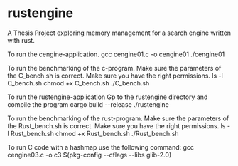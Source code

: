 # rustengine
A Thesis Project exploring memory management for a search engine written with rust. 

To run the cengine-application. 
    gcc cengine01.c -o cengine01
    ./cengine01 <file-path> <num of iterations>

To run the benchmarking of the c-program. Make sure the parameters of the C_bench.sh is correct. Make sure you have the right permissions. 
    ls -l C_bench.sh
    chmod +x C_bench.sh
    ./C_bench.sh

To run the rustengine-application
    Gp to the rustengine directory and compile the program
    cargo build --release
    ./rustengine <file-path> <num of iterations>

To run the benchmarking of the rust-program. Make sure the parameters of the Rust_bench.sh is correct. Make sure you have the right permissions. 
    ls -l Rust_bench.sh
    chmod +x Rust_bench.sh
    ./Rust_bench.sh

To run C code with a hashmap use the following command:
gcc cengine03.c -o c3 $(pkg-config --cflags --libs glib-2.0) 
